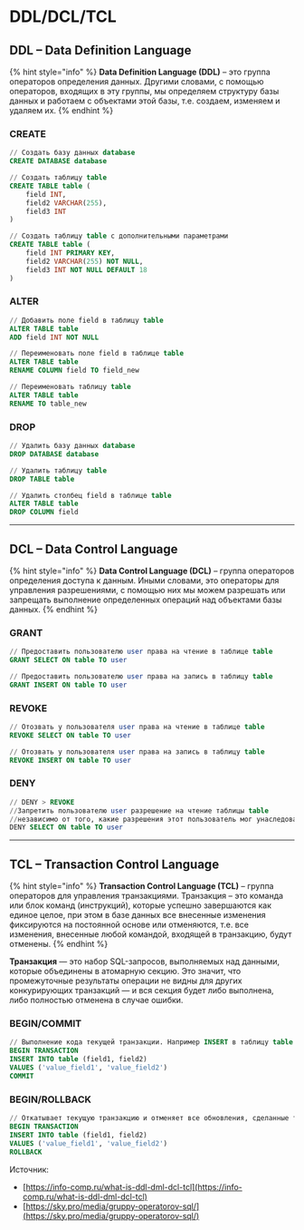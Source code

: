 # DDL/DCL/TCL

## DDL – Data Definition Language <a href="#ddl-data-definition-language" id="ddl-data-definition-language"></a>

{% hint style="info" %}
**Data Definition Language (DDL)** – это группа операторов определения данных. Другими словами, с помощью операторов, входящих в эту группы, мы определяем структуру базы данных и работаем с объектами этой базы, т.е. создаем, изменяем и удаляем их.
{% endhint %}

### CREATE

```sql
// Создать базу данных database
CREATE DATABASE database

// Cоздать таблицу table
CREATE TABLE table (
    field INT,
    field2 VARCHAR(255),
    field3 INT
)

// Cоздать таблицу table c дополнительными параметрами
CREATE TABLE table (
    field INT PRIMARY KEY,
    field2 VARCHAR(255) NOT NULL,
    field3 INT NOT NULL DEFAULT 18
)    
```

### ALTER

```sql
// Добавить поле field в таблицу table
ALTER TABLE table
ADD field INT NOT NULL

// Переименовать поле field в таблице table
ALTER TABLE table
RENAME COLUMN field TO field_new

// Переименовать таблицу table
ALTER TABLE table
RENAME TO table_new 
```

### DROP

```sql
// Удалить базу данных database
DROP DATABASE database

// Удалить таблицу table
DROP TABLE table

// Удалить столбец field в таблице table
ALTER TABLE table
DROP COLUMN field
```

***

## DCL – Data Control Language <a href="#dcl-data-control-language" id="dcl-data-control-language"></a>

{% hint style="info" %}
**Data Control Language (DCL)** – группа операторов определения доступа к данным. Иными словами, это операторы для управления разрешениями, с помощью них мы можем разрешать или запрещать выполнение определенных операций над объектами базы данных.
{% endhint %}

### GRANT

```sql
// Предоставить пользователю user права на чтение в таблице table
GRANT SELECT ON table TO user

// Предоставить пользователю user права на запись в таблицу table
GRANT INSERT ON table TO user
```

### REVOKE

```sql
// Отозвать у пользователя user права на чтение в таблице table
REVOKE SELECT ON table TO user

// Отозвать у пользователя user права на запись в таблицу table
REVOKE INSERT ON table TO user
```

### DENY

```sql
// DENY > REVOKE
//Запретить пользователю user разрешение на чтение таблицы table 
//независимо от того, какие разрешения этот пользователь мог унаследовать от роли
DENY SELECT ON table TO user
```

***

## TCL – Transaction Control Language <a href="#tcl-transaction-control-language" id="tcl-transaction-control-language"></a>

{% hint style="info" %}
**Transaction Control Language (TCL)** – группа операторов для управления транзакциями. Транзакция – это команда или блок команд (инструкций), которые успешно завершаются как единое целое, при этом в базе данных все внесенные изменения фиксируются на постоянной основе или отменяются, т.е. все изменения, внесенные любой командой, входящей в транзакцию, будут отменены.
{% endhint %}

**Транзакция** — это набор SQL-запросов, выполняемых над данными, которые объединены в атомарную секцию. Это значит, что промежуточные результаты операции не видны для других конкурирующих транзакций — и вся секция будет либо выполнена, либо полностью отменена в случае ошибки.

### BEGIN/COMMIT

```sql
// Выполнение кода текущей транзакции. Например INSERT в таблицу table
BEGIN TRANSACTION
INSERT INTO table (field1, field2)
VALUES ('value_field1', 'value_field2')
COMMIT
```

### BEGIN/ROLLBACK

```sql
// Откатывает текущую транзакцию и отменяет все обновления, сделанные транзакцией
BEGIN TRANSACTION
INSERT INTO table (field1, field2)
VALUES ('value_field1', 'value_field2')
ROLLBACK
```







Источник:

* [https://info-comp.ru/what-is-ddl-dml-dcl-tcl](https://info-comp.ru/what-is-ddl-dml-dcl-tcl)
* [https://sky.pro/media/gruppy-operatorov-sql/](https://sky.pro/media/gruppy-operatorov-sql/)
